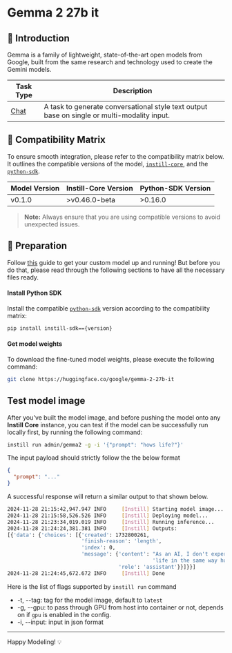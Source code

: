 # Gemma 2 27b it

## 📖 Introduction

Gemma is a family of lightweight, state-of-the-art open models from Google, built from the same research and technology used to create the Gemini models.

| Task Type                                                | Description                                                                                 |
| -------------------------------------------------------- | ------------------------------------------------------------------------------------------- |
| [Chat](https://www.instill.tech/docs/model/ai-task#chat) | A task to generate conversational style text output base on single or multi-modality input. |

## 🔄 Compatibility Matrix

To ensure smooth integration, please refer to the compatibility matrix below. It outlines the compatible versions of the model, [`instill-core`](https://github.com/instill-ai/instill-core), and the [`python-sdk`](https://github.com/instill-ai/python-sdk).

| Model Version | Instill-Core Version | Python-SDK Version |
| ------------- | -------------------- | ------------------ |
| v0.1.0        | >v0.46.0-beta        | >0.16.0            |

> **Note:** Always ensure that you are using compatible versions to avoid unexpected issues.

## 🚀 Preparation

Follow [this](../README.md) guide to get your custom model up and running! But before you do that, please read through the following sections to have all the necessary files ready.

#### Install Python SDK

Install the compatible [`python-sdk`](https://github.com/instill-ai/python-sdk) version according to the compatibility matrix:

```bash
pip install instill-sdk=={version}
```

#### Get model weights

To download the fine-tuned model weights, please execute the following command:

```bash
git clone https://huggingface.co/google/gemma-2-27b-it
```

## Test model image

After you've built the model image, and before pushing the model onto any **Instill Core** instance, you can test if the model can be successfully run locally first, by running the following command:

```bash
instill run admin/gemma2 -g -i '{"prompt": "hows life?"}'
```

The input payload should strictly follow the the below format

```json
{
  "prompt": "..."
}
```

A successful response will return a similar output to that shown below.

```bash
2024-11-28 21:15:42,947.947 INFO     [Instill] Starting model image...
2024-11-28 21:15:58,526.526 INFO     [Instill] Deploying model...
2024-11-28 21:23:34,019.019 INFO     [Instill] Running inference...
2024-11-28 21:24:24,381.381 INFO     [Instill] Outputs:
[{'data': {'choices': [{'created': 1732800261,
                        'finish-reason': 'length',
                        'index': 0,
                        'message': {'content': "As an AI, I don't experience "
                                               'life in the same way humans do',
                                    'role': 'assistant'}}]}}]
2024-11-28 21:24:45,672.672 INFO     [Instill] Done
```

Here is the list of flags supported by `instill run` command

- -t, --tag: tag for the model image, default to `latest`
- -g, --gpu: to pass through GPU from host into container or not, depends on if `gpu` is enabled in the config.
- -i, --input: input in json format

---

Happy Modeling! 💡
